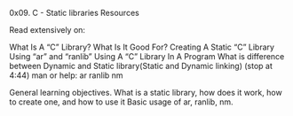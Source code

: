 0x09. C - Static libraries
Resources

Read extensively on:

What Is A “C” Library? What Is It Good For?
Creating A Static “C” Library Using “ar” and “ranlib”
Using A “C” Library In A Program
What is difference between Dynamic and Static library(Static and Dynamic linking) (stop at 4:44)
man or help:
ar
ranlib
nm

General learning objectives.
What is a static library, how does it work, how to create one, and how to use it
Basic usage of ar, ranlib, nm.
